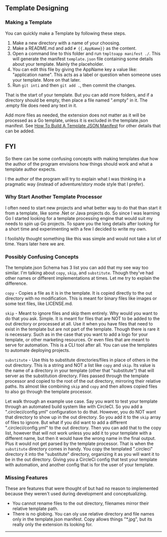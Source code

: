 ## Template Designing

### Making a Template

You can quickly make a Template by following these steps.

1. Make a new directory with a name of your choosing.
2. Make a README.md and add `# {{.AppName}}` as the content.
3. Open a command line to this folder and run `tmpltoapp manifest ./`. This
   will generate the manifest `template.json` file containing some details about
   your template. Mainly the placeholder.
4. You can edit this file by giving the AppName key a value like:
   "application name". This acts as a label or question when someone uses your
   template. More on that later.
5. Run `git inti` and then `git add .`, then commit the changes.

That is the start of your template. But you can add more folders,
and if a directory should be empty, then place a file named ".empty" in it.
The .empty file does need any text in it.

Add more files as needed, the extension does not matter as it will be
processed as a Go template, unless it is excluded in the template.json manifest.
See [How To Build A Template JSON Manifest] for other details that can be added.

## FYI

So there can be some confusing concepts with making templates due how the
author of the program envisions how things should work and what a template
author expects.

I the author of the program will try to explain what I was thinking
in a pragmatic way (instead of adventure/story mode style that I prefer).

### Why Start Another Template Processor

I often need to start new projects and what better way to do that than start
it from a template, like some .Net or Java projects do. So since I was
learning Go I started looking for a template processing engine that would suit
my needs to spin up Go projects. To spare you the long details after looking
for a short time and experimenting with a few I decided to write my own.

I foolishly thought something like this was simple and would not take a lot of
time. Years later here we are.

### Possibly Confusing Concepts

The template.json Schema has 3 list you can add that my see way too similar. I'm
talking about `copy`, `skip`, and `substitute`. Though they've had other names
or different implementations at times. Let me try to explain the difference.

`copy` - Copies a file as it is in the template. It is copied directly to the
out directory with no modification. This is meant for binary files like images
or some text files, like LICENSE.md.

`skip` - Meant to ignore files and skip them entirely. Why would you want to do
that you ask. Simple. It is meant for files that are NOT to be added to the out
directory or processed at all. Use it when you have files that need to exist in
the template but are not part of the template. Though there is rare it is
necessary. Such as in the case that you want to add a logo for your template, or
other marketing resources. Or even files that are meant to serve for automation.
This is a CLI tool after all. You can use the templates to automate deploying
projects.

`substitute` - Use this to substitute directories/files in place of others in
the out directory. This is a string and NOT a list like `copy` and `skip`. Its
value is the name of a directory in your template (other that "substitute") that
will server as the substitution directory. Files passed through the template
processor and copied to the root of the out directory, mirroring their relative
paths.
Its almost like combining `skip` and `copy` and then allows copied files to
also go through the template processor.

Let walk through an example use case. Say you want to test your template
through an automated build system like with CircleCI. So you add a
".circleci/config.yml" configuration to do that.
However, you do NOT want that directory to show up in the out directory.
So you add it to the `skip` array of files to ignore. But what if you did want
to add a different ".circleci/config.yml" to the out directory.
Then you can add that to the copy list, however that will not work unless you
add it to your template with a different name, but then it would have the wrong
name in the final output. Plus it would not get parsed by the template
processor.
That is when the `substitute` directory comes in handy. You copy the templated
".circleci" directory it into the "substitute" directory, organizing it as you
will want it to be in the out directory. Giving you a CircleCi config that test
your template with automation, and another config that is for the user
of your template.

### Missing Features

These are features that were thought of but had no reason to implemented because
they weren't used during development and conceptualizing.

* You cannot rename files to the out directory, filenames mirror
  their relative template path.
* There is no globing. You can oly use relative directory and file names only in
  the template.json manifest. Copy allows things "*.jpg", but its really only
  the extension its looking for.
---

[How To Build A Template JSON Manifest]: /docs/building-a-template-json.md
